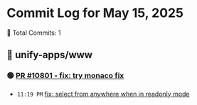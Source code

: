 # Commit Log for May 15, 2025

📝 Total Commits: 1

## 📁 unify-apps/www

### 🟢 [PR #10801 - fix: try monaco fix](https://github.com/unify-apps/www/pull/10801)

- `11:19 PM` [fix: select from anywhere when in readonly mode](https://github.com/unify-apps/www/commit/f9e536955b1a502290cc987fc4610b83b692a8ab)


